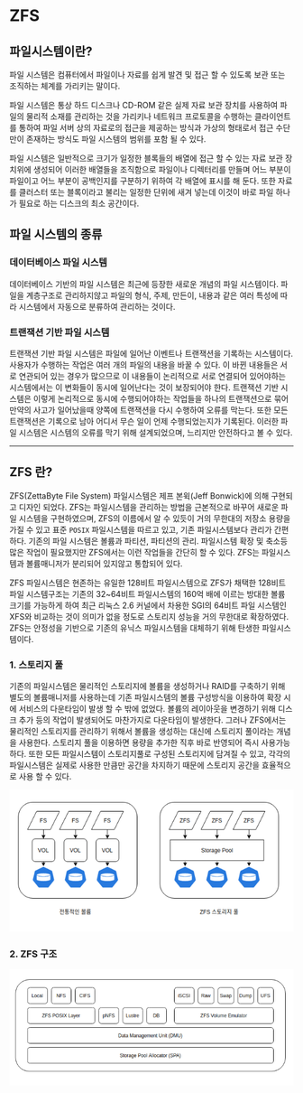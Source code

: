 # ZFS

## 파일시스템이란?

파일 시스템은 컴퓨터에서 파일이나 자료를 쉽게 발견 및 접근 할 수 있도록 보관 또는 조직하는 체계를 가리키는 말이다.

파일 시스템은 통상 하드 디스크나 CD-ROM 같은 실제 자료 보관 장치를 사용하여 파일의 물리적 소재를 관리하는 것을 가리키나
네트워크 프로토콜을 수행하는 클라이언트를 통하여 파일 서버 상의 자료로의 접근을 제공하는 방식과 가상의 형태로서 접근 수단만이 존재하는 방식도 
파일 시스템의 범위를 포함 될 수 있다.

파일 시스템은 일반적으로 크기가 일정한 블록들의 배열에 접근 할 수 있는 자료 보관 장치위에 생성되어 이러한 배열들을 조직함으로 파일이나 디렉터리를
만들며 어느 부분이 파일이고 어느 부분이 공백인지를 구분하기 위하여 각 배열에 표시를 해 둔다. 또한 자료를 클러스터 또는 블록이라고 불리는 일정한 단위에
새겨 넣는데 이것이 바로 파일 하나가 필요로 하는 디스크의 최소 공간이다.

## 파일 시스템의 종류

### 데이터베이스 파일 시스템

데이터베이스 기반의 파일 시스템은 최근에 등장한 새로운 개념의 파일 시스템이다. 파일을 계층구조로 관리하지않고 파일의 형식, 주제, 만든이, 내용과 같은
여러 특성에 따라 시스템에서 자동으로 분류하여 관리하는 것이다. 

### 트랜잭션 기반 파일 시스템

트랜잭션 기반 파일 시스템은 파일에 일어난 이벤트나 트랜잭션을 기록하는 시스템이다. 사용자가 수행하는 작업은 여러 개의 파일의 내용을 바꿀 수 있다.
이 바뀐 내용들은 서로 연관되어 있는 경우가 많으므로 이 내용들이 논리적으로 서로 연결되어 있어야하는 시스템에서는 이 변화들이 동시에 일어난다는 것이
보장되어야 한다. 트랜잭션 기반 시스템은 이렇게 논리적으로 동시에 수행되어야하는 작업들을 하나의 트랜잭션으로 묶어 만약의 사고가 일어났을때 양쪽에
트랜잭션을 다시 수행하여 오류를 막는다. 또한 모든 트랜잭션은 기록으로 남아 어디서 무슨 일이 언제 수행되었는지가 기록된다. 이러한 파일 시스템은
시스템의 오류를 막기 위해 설계되었으며, 느리지만 안전하다고 볼 수 있다.

***

## ZFS 란?

ZFS(ZettaByte File System) 파일시스템은 제프 본윅(Jeff Bonwick)에 의해 구현되고 디자인 되었다. ZFS는 파일시스템을 관리하는 방법을
근본적으로 바꾸어 새로운 파일 시스템을 구현하였으며, ZFS의 이름에서 알 수 있듯이 거의 무한대의 저장소 용량을 가질 수 있고 표준 `POSIX` 파일시스템을 따르고 있고,
기존 파일시스템보다 관리가 간편하다. 기존의 파일 시스템은 볼륨과 파티션, 파티션의 관리. 파일시스템 확장 및 축소등 많은 작업이 필요했지만 ZFS에서는 이런 작업들을 간단히 할 수 있다.
 ZFS는 파일시스템과 볼륨매니저가 분리되어 있지않고 통합되어 있다.
 
ZFS 파일시스템은 현존하는 유일한 128비트 파일시스템으로 ZFS가 채택한 128비트 파일 시스템구조는 기존의 32~64비트 파일시스템의 160억 배에 이르는 방대한 볼륨 크기를
가능하게 하여 최근 리눅스 2.6 커널에서 차용한 SGI의 64비트 파일 시스템인 XFS와 비교하는 것이 의미가 없을 정도로 스토리지 성능을 거의 무한대로 
확장하였다. ZFS는 안정성을 기반으로 기존의 유닉스 파일시스템을 대체하기 위해 탄생한 파일시스템이다.

### 1. 스토리지 풀

기존의 파일시스템은 물리적인 스토리지에 볼륨을 생성하거나 RAID를 구축하기 위해 별도의 볼륨매니저를 사용하는데 기존 파일시스템의 볼륨 구성방식을 이용하여
확장 시에 서비스의 다운타임이 발생 할 수 밖에 없었다. 볼륨의 레이아웃을 변경하기 위해 디스크 추가 등의 작업이 발생되어도 마찬가지로 다운타임이 발생한다.
그러나 ZFS에서는 물리적인 스토리지를 관리하기 위해서 볼륨을 생성하는 대신에 스토리지 풀이라는 개념을 사용한다. 스토리지 풀을 이용하면 용량을 추가한 직후 
바로 반영되어 즉시 사용가능하다. 또한 모든 파일시스템이 스토리지풀로 구성된 스토리지에 담겨질 수 있고, 각각의 파일시스템은 실제로 사용한 만큼만 공간을
차지하기 때문에 스토리지 공간을 효율적으로 사용 할 수 있다.

<img src="https://github.com/hyunseungbin9408/CCCR_experience/blob/master/png/ZFS_Storage.png" alt="drawing" width="700"/>

### 2. ZFS 구조

<img src="https://github.com/hyunseungbin9408/CCCR_experience/blob/master/png/ZFS_architect.png" alt="drawing" width="700"/>

